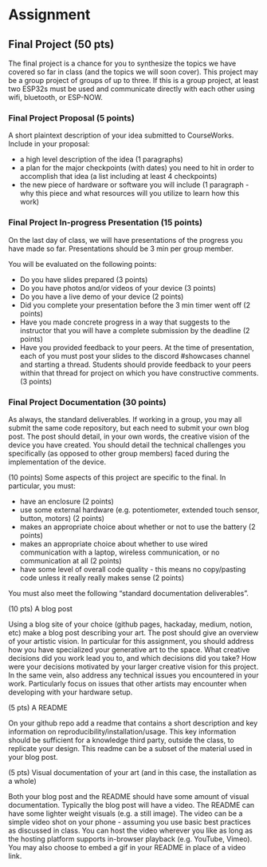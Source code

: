 # Assignment

## Final Project (50 pts)

The final project is a chance for you to synthesize the topics we have covered so far in class (and the topics we will soon cover). This project may be a group project of groups of up to three. If this is a group project, at least two ESP32s must be used and communicate directly with each other using wifi, bluetooth, or ESP-NOW.

### Final Project Proposal (5 points)

 A short plaintext description of your idea submitted to CourseWorks. Include in your proposal:

- a high level description of the idea (1 paragraphs)
- a plan for the major checkpoints (with dates) you need to hit in order to accomplish that idea (a list including at least 4 checkpoints)
- the new piece of hardware or software you will include (1 paragraph - why this piece and what resources will you utilize to learn how this work)

### Final Project In-progress Presentation (15 points)

On the last day of class, we will have presentations of the progress you have made so far.
Presentations should be 3 min per group member.

You will be evaluated on the following points:

- Do you have slides prepared (3 points)
- Do you have photos and/or videos of your device (3 points)
- Do you have a live demo of your device (2 points)
- Did you complete your presentation before the 3 min timer went off (2 points)
- Have you made concrete progress in a way that suggests to the instructor that you will have a complete submission by the deadline (2 points)
- Have you provided feedback to your peers. At the time of presentation, each of you must post your slides to the discord #showcases channel and starting a thread. Students should provide feedback to your peers within that thread for project on which you have constructive comments. (3 points)

### Final Project Documentation (30 points)

As always, the standard deliverables. If working in a group, you may all submit the same code repository, but each need to submit your own blog post. The post should detail, in your own words, the creative vision of the device you have created. You should detail the technical challenges you specifically (as opposed to other group members) faced during the implementation of the device.

(10 points) Some aspects of this project are specific to the final. In particular, you must:

- have an enclosure (2 points)
- use some external hardware (e.g. potentiometer, extended touch sensor, button, motors) (2 points)
- makes an appropriate choice about whether or not to use the battery (2 points)
- makes an appropriate choice about whether to use wired communication with a laptop, wireless communication, or no communication at all (2 points)
- have some level of overall code quality - this means no copy/pasting code unless it really really makes sense (2 points)


You must also meet the following “standard documentation deliverables”. 

(10 pts) A blog post

Using a blog site of your choice (github pages, hackaday, medium, notion, etc) make a blog post describing your art. The post should give an overview of your artistic vision. In particular for this assignment, you should address how you have specialized your generative art to the space. What creative decisions did you work lead you to, and which decisions did you take? How were your decisions motivated by your larger creative vision for this project. In the same vein, also address any technical issues you encountered in your work. Particularly focus on issues that other artists may encounter when developing with your hardware setup.

(5 pts) A README

On your github repo add a readme that contains a short description and key information on reproducibility/installation/usage. This key information should be sufficient for a knowledge third party, outside the class, to replicate your design. This readme can be a subset of the material used in your blog post.

(5 pts) Visual documentation of your art (and in this case, the installation as a whole)

Both your blog post and the README should have some amount of visual documentation.
Typically the blog post will have a video. 
The README can have some lighter weight visuals (e.g. a still image).
The video can be a simple video shot on your phone - assuming you use basic best practices as discussed in class. You can host the video wherever you like as long as the hosting platform supports in-browser playback (e.g. YouTube, Vimeo). You may also choose to embed a gif in your README in place of a video link.

